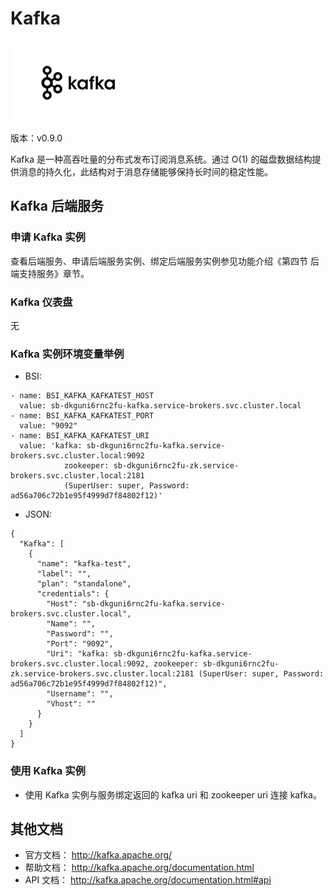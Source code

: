 # Kafka

![](img/Kafka.png)

版本：v0.9.0

Kafka 是一种高吞吐量的分布式发布订阅消息系统。通过 O(1) 的磁盘数据结构提供消息的持久化，此结构对于消息存储能够保持长时间的稳定性能。

## Kafka 后端服务

### 申请 Kafka 实例

查看后端服务、申请后端服务实例、绑定后端服务实例参见功能介绍《第四节 后端支持服务》章节。

### Kafka 仪表盘

无

### Kafka 实例环境变量举例

- BSI:

```
- name: BSI_KAFKA_KAFKATEST_HOST
  value: sb-dkguni6rnc2fu-kafka.service-brokers.svc.cluster.local
- name: BSI_KAFKA_KAFKATEST_PORT
  value: "9092"
- name: BSI_KAFKA_KAFKATEST_URI
  value: 'kafka: sb-dkguni6rnc2fu-kafka.service-brokers.svc.cluster.local:9092
            zookeeper: sb-dkguni6rnc2fu-zk.service-brokers.svc.cluster.local:2181
            (SuperUser: super, Password: ad56a706c72b1e95f4999d7f84802f12)'
```

- JSON:

```
{
  "Kafka": [
    {
      "name": "kafka-test", 
      "label": "", 
      "plan": "standalone", 
      "credentials": {
        "Host": "sb-dkguni6rnc2fu-kafka.service-brokers.svc.cluster.local", 
        "Name": "", 
        "Password": "", 
        "Port": "9092", 
        "Uri": "kafka: sb-dkguni6rnc2fu-kafka.service-brokers.svc.cluster.local:9092, zookeeper: sb-dkguni6rnc2fu-zk.service-brokers.svc.cluster.local:2181 (SuperUser: super, Password: ad56a706c72b1e95f4999d7f84802f12)", 
        "Username": "", 
        "Vhost": ""
      }
    }
  ]
}

```

### 使用 Kafka 实例

- 使用 Kafka 实例与服务绑定返回的 kafka uri 和 zookeeper uri 连接 kafka。

## 其他文档

- 官方文档： http://kafka.apache.org/
- 帮助文档： http://kafka.apache.org/documentation.html
- API 文档： http://kafka.apache.org/documentation.html#api



